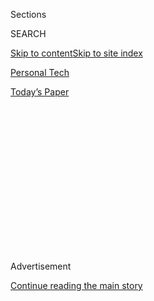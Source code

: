 <div id="app">

<div>

<div>

<div>

<div class="NYTAppHideMasthead css-1q2w90k e1suatyy0">

<div class="section css-ui9rw0 e1suatyy2">

<div class="css-eph4ug er09x8g0">

<div class="css-6n7j50">

</div>

<span class="css-1dv1kvn">Sections</span>

<div class="css-10488qs">

<span class="css-1dv1kvn">SEARCH</span>

</div>

[Skip to content](#site-content)[Skip to site index](#site-index)

</div>

<div id="masthead-section-label" class="css-1wr3we4 eaxe0e00">

[Personal
Tech](https://www.nytimes3xbfgragh.onion/section/technology/personaltech)

</div>

<div class="css-10698na e1huz5gh0">

</div>

</div>

<div id="masthead-bar-one" class="section hasLinks css-15hmgas e1csuq9d3">

<div class="css-uqyvli e1csuq9d0">

</div>

<div class="css-1uqjmks e1csuq9d1">

</div>

<div class="css-9e9ivx">

[](https://myaccount.nytimes3xbfgragh.onion/auth/login?response_type=cookie&client_id=vi)

</div>

<div class="css-1bvtpon e1csuq9d2">

[Today’s
Paper](https://www.nytimes3xbfgragh.onion/section/todayspaper)

</div>

</div>

</div>

</div>

<div data-aria-hidden="false">

<div id="site-content" data-role="main">

<div>

<div class="css-1aor85t" style="opacity:0.000000001;z-index:-1;visibility:hidden">

<div class="css-1hqnpie">

<div class="css-epjblv">

<span class="css-17xtcya">[Personal
Tech](/section/technology/personaltech)</span><span class="css-x15j1o">|</span><span class="css-fwqvlz">Apple
iPhone SE Review: A Superb Smartphone for a Humble
Price</span>

</div>

<div class="css-k008qs">

<div class="css-1iwv8en">

<span class="css-18z7m18"></span>

<div>

</div>

</div>

<span class="css-1n6z4y">https://nyti.ms/3bgTu0F</span>

<div class="css-1705lsu">

<div class="css-4xjgmj">

<div class="css-4skfbu" data-role="toolbar" data-aria-label="Social Media Share buttons, Save button, and Comments Panel with current comment count" data-testid="share-tools">

  - 
  - 
  - 
  - 
    
    <div class="css-6n7j50">
    
    </div>

  - 

</div>

</div>

</div>

</div>

</div>

</div>

<div id="NYT_TOP_BANNER_REGION" class="css-13pd83m">

</div>

<div id="top-wrapper" class="css-1sy8kpn">

<div id="top-slug" class="css-l9onyx">

Advertisement

</div>

[Continue reading the main
story](#after-top)

<div class="ad top-wrapper" style="text-align:center;height:100%;display:block;min-height:250px">

<div id="top" class="place-ad" data-position="top" data-size-key="top">

</div>

</div>

<div id="after-top">

</div>

</div>

<div>

<div id="sponsor-wrapper" class="css-1hyfx7x">

<div id="sponsor-slug" class="css-19vbshk">

Supported by

</div>

[Continue reading the main
story](#after-sponsor)

<div id="sponsor" class="ad sponsor-wrapper" style="text-align:center;height:100%;display:block">

</div>

<div id="after-sponsor">

</div>

</div>

<div class="css-186x18t">

tech fix

</div>

<div class="css-1vkm6nb ehdk2mb0">

# Apple iPhone SE Review: A Superb Smartphone for a Humble Price

</div>

For $399, this smartphone hits the high notes: speedy, a great camera
and a nice screen. Took long enough, didn’t it?

<div class="css-79elbk" data-testid="photoviewer-wrapper">

<div class="css-z3e15g" data-testid="photoviewer-wrapper-hidden">

</div>

<div class="css-1a48zt4 ehw59r15" data-testid="photoviewer-children">

![<span class="css-16f3y1r e13ogyst0" data-aria-hidden="true">Apple’s
new iPhone SE costs $300 less than the iPhone
11.</span><span class="css-cnj6d5 e1z0qqy90" itemprop="copyrightHolder"><span class="css-1ly73wi e1tej78p0">Credit...</span><span><span>Walid
Berrazeg/SOPA Images, via Getty
Images</span></span></span>](https://static01.graylady3jvrrxbe.onion/images/2020/05/07/business/06techfix/06techfix-articleLarge.jpg?quality=75&auto=webp&disable=upscale)

</div>

</div>

<div class="css-18e8msd">

<div class="css-vp77d3 epjyd6m0">

<div class="css-hus3qt ey68jwv0" data-aria-hidden="true">

[![Brian X.
Chen](https://static01.graylady3jvrrxbe.onion/images/2018/02/16/multimedia/author-brian-x-chen/author-brian-x-chen-thumbLarge.jpg
"Brian X. Chen")](https://www.nytimes3xbfgragh.onion/by/brian-x-chen)

</div>

<div class="css-1baulvz">

By [<span class="css-1baulvz last-byline" itemprop="name">Brian X.
Chen</span>](https://www.nytimes3xbfgragh.onion/by/brian-x-chen)

</div>

</div>

  - 
    
    <div class="css-ld3wwf e16638kd2">
    
    May 6,
    2020
    
    </div>

  - 
    
    <div class="css-4xjgmj">
    
    <div class="css-d8bdto" data-role="toolbar" data-aria-label="Social Media Share buttons, Save button, and Comments Panel with current comment count" data-testid="share-tools">
    
      - 
      - 
      - 
      - 
        
        <div class="css-6n7j50">
        
        </div>
    
      - 
    
    </div>
    
    </div>

</div>

<div class="css-mdjrty">

[Leer en
español](https://www.nytimes3xbfgragh.onion/es/2020/05/08/espanol/ciencia-y-tecnologia/iphone-SE.html "Read in Spanish")

</div>

</div>

<div class="section meteredContent css-1r7ky0e" name="articleBody" itemprop="articleBody">

<div class="css-1fanzo5 StoryBodyCompanionColumn">

<div class="css-53u6y8">

Apple’s [recently introduced $399 iPhone
SE](https://www.nytimes3xbfgragh.onion/2020/04/15/technology/personaltech/apple-new-iphone-se.html)
marks a turning point in consumer technology. It’s a smartphone that
delivers all the tech that we care about, without making us pay through
the nose for it.

Many of us have been waiting for this moment. Long ago, the technologies
driving TVs and personal computers became so commonplace that good
television sets and PCs became affordable for the masses. The ubiquitous
smartphone, we presumed, would follow.

Instead, as the smartphone matured over the last decade and a bit, the
opposite happened. The
[price](https://www.nytimes3xbfgragh.onion/article/iphone-costs.html)
tag for the
[iPhone](https://www.nytimes3xbfgragh.onion/article/iphone-costs.html),
the most popular handset in the world, reached heights that were
previously unimaginable. Last year’s new iPhones peaked at $1,449,
compared with $599 in 2007. Yet [budget
phones](https://www.nytimes3xbfgragh.onion/2018/02/28/technology/personaltech/cheaper-smartphone.html)
ranging from $200 to $400 had major shortcomings like lousy cameras and
slow chips.

The new iPhone SE’s lack of compromise is what makes it remarkable.
Apple took all the best parts from its expensive iPhones — including a
fast computing processor and an excellent camera — and squeezed them
into the shell of an older iPhone with a home button and smaller screen.
At the same time, it managed to include useful features that were
previously exclusive to fancy new phones, like water resistance,
wireless charging and so-called portrait photos.

</div>

</div>

<div class="css-1fanzo5 StoryBodyCompanionColumn">

<div class="css-53u6y8">

That means state-of-the-art smartphone technology has finally come down
to a modest price. It’s about time.

After testing the new SE for a few weeks, I can confidently say that
this device is ideal for many people — especially for those who think
about buying tech only when they feel they have to.

Justin Adler, 33, is one of them. He owned the first SE, which debuted
in 2016, for years, subjecting himself to mockery from his techie
colleagues in San Francisco who had much nicer phones. He recently
bought the latest SE.

“I just never wanted to shell out $1,000 to replace something that was
working perfectly fine,” he said. “I was the exact core audience of, if
you haven’t upgraded your phone we’re going to give you the cheapest
bait as possible.”

This new iPhone may suit you as well. Here’s what you need to know.

## Zooming in on the camera

With the SE, Apple took the computing processor of [the $699
iPhone 11](https://www.nytimes3xbfgragh.onion/2019/09/17/technology/personaltech/iphone-11-review.html)
— the fastest on the market — and stuck it in a body that is practically
the same as the iPhone 8 from 2017. In the process, the company also
made significant improvements to the SE’s camera, which has a single
lens but now relies on software and artificial intelligence to make
photos look much better.

</div>

</div>

<div class="css-1fanzo5 StoryBodyCompanionColumn">

<div class="css-53u6y8">

In past iterations of high-end iPhones, the devices had two camera
lenses that worked together to produce the popular effect known as
portrait mode, which sharpens a subject while gently blurring the
background.

But in the [iPhone XR
from 2018](https://www.nytimes3xbfgragh.onion/2018/10/23/technology/personaltech/apple-iphone-xr-review.html),
Apple used machine learning, which involved computers analyzing images
to recognize people and properly sharpen them while blurring the
background, to produce portrait shots of people using a single lens.

Apple has applied a similar A.I.-assisted approach to the SE, making
portrait photos of people possible with a single lens on the cheaper
device. In my tests, portrait shots looked excellent — on a par with
similar photos taken with the iPhone 11. This is significant for a
device of this price. ([Google’s $399
Pixel 3A](https://www.nytimes3xbfgragh.onion/2019/05/07/technology/personaltech/pixel-3a.html),
my favorite Android phone, is also exceptional for its ability to take
portrait photos, though that phone is much slower.)

Of course, Apple had to cut costs somewhere, so the cheaper iPhone SE’s
camera lacks some frills seen in the iPhone 11 and $999 iPhone 11 Pro.

Specifically, Apple limited its machine-assisted image processing
specifically to human subjects, meaning I couldn’t take artsy photos of
my dogs. The camera also lacks the so-called ultra-wide-angle lens for
taking shots with a broader field of view, as well as night mode, a
feature to take better photos in the
dark.

</div>

</div>

<div class="css-a7yk8a e73j0it0">

<div class="css-1xdhyk6 erfvjey0">

<span class="css-1ly73wi e1tej78p0">Image</span>

<div class="css-zjzyr8">

<div data-testid="lazyimage-container" style="height:515.5555555555555px">

</div>

</div>

</div>

<span class="css-16f3y1r e13ogyst0" data-aria-hidden="true">A daylight
photo taken with an iPhone
SE.</span><span class="css-cnj6d5 e1z0qqy90" itemprop="copyrightHolder"><span class="css-1ly73wi e1tej78p0">Credit...</span><span>Brian
X.
Chen</span></span>

<div class="css-1xdhyk6 erfvjey0">

<span class="css-1ly73wi e1tej78p0">Image</span>

<div class="css-zjzyr8">

<div data-testid="lazyimage-container" style="height:515.5555555555555px">

</div>

</div>

</div>

<span class="css-16f3y1r e13ogyst0" data-aria-hidden="true">A daylight
photo taken with an iPhone
11.</span><span class="css-cnj6d5 e1z0qqy90" itemprop="copyrightHolder"><span class="css-1ly73wi e1tej78p0">Credit...</span><span>Brian
X. Chen</span></span>

</div>

<div class="css-1fanzo5 StoryBodyCompanionColumn">

<div class="css-53u6y8">

But if you are a casual photographer, you could probably live without
those whiz-bang features and be happy saving lots of money by choosing
the SE.

</div>

</div>

<div class="css-1fanzo5 StoryBodyCompanionColumn">

<div class="css-53u6y8">

For what it’s worth, the shots I took in daylight of my corgi, Max, on
the SE looked just as good as similar shots with the iPhone 11 and other
phones on the market, like Google’s $399 Pixel 3A. They came out crisp
with natural-looking colors and nice shadow detail.

## Let’s talk about that screen and home button

The other feature that makes the SE cheaper is the first thing you will
look at: the screen.

At 4.7 inches, the display is smaller than the jumbo 6.1-inch screen on
the iPhone 11. But that may be a benefit. The 4.7-inch size is better
suited to one-hand use, so it’s easy to use your thumb to reach from the
home button to each corner of the screen. Also important, the phone’s
smaller body fits more comfortably in a pocket.

The SE’s second big cost saver is the use of a home button for unlocking
the device, rather than the face scanners seen on modern smartphones.
The iPhone fingerprint scanners have always worked quickly and reliably,
and so does this one.

It might be nice to have a face scanner, but many of us will probably be
happy without the feature if it means saving some money. For comparison,
I have given big minus points to $1,000 phones, like the [Samsung Galaxy
S10](https://www.nytimes3xbfgragh.onion/2019/02/27/technology/personaltech/samsung-galaxy-s10-review.html),
for a lousy fingerprint reader and a subpar face scanner.

## Putting the iPhone SE’s value in perspective

To fully understand the SE’s value, it’s important to note that this
isn’t Apple’s first rodeo with a cheaper iPhone. Those past models
were not as compelling when compared with their pricier counterparts. To
wit:

  - The $549
    [iPhone 5C](https://www.nytimes3xbfgragh.onion/2013/09/11/technology/apple-shows-off-2-new-iphones-one-a-lower-cost-model.html),
    introduced in 2013, came in colorful plastic and felt cheaper and
    slower than the iPhone 5S, the model with a sleek aluminum body that
    cost $100 more.

  - The $399[iPhone SE
    from 2016](https://www.nytimes3xbfgragh.onion/2016/03/24/technology/personaltech/who-will-like-the-new-smaller-iphone-se.html)
    had the design of older iPhones, with the same computing power as
    newer ones at the time. Yet that SE had a notably inferior camera
    and dimmer screen than its $649, bigger-screen counterpart at the
    time, the
    [iPhone 6S](https://www.nytimes3xbfgragh.onion/2015/09/24/technology/personaltech/testing-iphone-6s-3d-touch-and-live-photos-features.html?mtrref=www.nytimes3xbfgragh.onion&gwh=C46D33577D43FB58BDB34B5FA60A3C9E&gwt=pay&_r=0).

This time, the new SE’s trade-offs seem trivial. No face scanner,
shooting photos in the dark or humongous screen? Those are minor
inconveniences when you are paying 40 percent less than for an iPhone
11.

I will note one big downside: The SE has significantly shorter battery
life than the iPhone 11.

After a day of shooting photos and juggling work tasks, the SE battery
needed to be replenished by dinnertime. With the more expensive phone, I
had more than 25 percent battery by bedtime. So people who work long
hours and rely on their phones would probably be happier with a high-end
one.

## So who is the expected buyer?

I’m not the target demographic for the SE since I’m willing to pay for
fancier features. I splurged on the [$999 iPhone
XS](https://www.nytimes3xbfgragh.onion/2018/09/18/technology/personaltech/iphone-xs-max-review.html)
two years ago because I loved taking portrait photos of food and my
dogs.

</div>

</div>

<div class="css-1fanzo5 StoryBodyCompanionColumn">

<div class="css-53u6y8">

But there was something unique about the announcement of the SE that I
found striking in a pandemic that has dampened most people’s enthusiasm
for buying nice things.

When new iPhones are unveiled, I usually get questions from friends who
work in tech and are giddy about shiny new gadgets. With the SE, I got
text messages from people who hate talking about tech: a friend who is
in her 60s and a self-proclaimed Luddite, and a family member who is an
environmentalist. Both are using iPhones that are at least five years
old, and both were relieved that their next phone won’t cost more than a
month’s mortgage.

“It’s a slow burner that’s going to help Apple upgrade their base,”
Carolina Milanesi, a consumer tech analyst for the research firm
Creative Strategies, said of the SE. That includes people who hold on to
phones for three to five years and those with hand-me-downs, she said.

Come to think of it, that’s most people I know.

</div>

</div>

<div>

</div>

</div>

<div>

</div>

<div>

</div>

<div>

</div>

<div>

<div id="bottom-wrapper" class="css-1ede5it">

<div id="bottom-slug" class="css-l9onyx">

Advertisement

</div>

[Continue reading the main
story](#after-bottom)

<div id="bottom" class="ad bottom-wrapper" style="text-align:center;height:100%;display:block;min-height:90px">

</div>

<div id="after-bottom">

</div>

</div>

</div>

</div>

</div>

## Site Index

<div>

</div>

## Site Information Navigation

  - [© <span>2020</span> <span>The New York Times
    Company</span>](https://help.nytimes3xbfgragh.onion/hc/en-us/articles/115014792127-Copyright-notice)

<!-- end list -->

  - [NYTCo](https://www.nytco.com/)
  - [Contact
    Us](https://help.nytimes3xbfgragh.onion/hc/en-us/articles/115015385887-Contact-Us)
  - [Work with us](https://www.nytco.com/careers/)
  - [Advertise](https://nytmediakit.com/)
  - [T Brand Studio](http://www.tbrandstudio.com/)
  - [Your Ad
    Choices](https://www.nytimes3xbfgragh.onion/privacy/cookie-policy#how-do-i-manage-trackers)
  - [Privacy](https://www.nytimes3xbfgragh.onion/privacy)
  - [Terms of
    Service](https://help.nytimes3xbfgragh.onion/hc/en-us/articles/115014893428-Terms-of-service)
  - [Terms of
    Sale](https://help.nytimes3xbfgragh.onion/hc/en-us/articles/115014893968-Terms-of-sale)
  - [Site
    Map](https://spiderbites.nytimes3xbfgragh.onion)
  - [Help](https://help.nytimes3xbfgragh.onion/hc/en-us)
  - [Subscriptions](https://www.nytimes3xbfgragh.onion/subscription?campaignId=37WXW)

</div>

</div>

</div>

</div>
